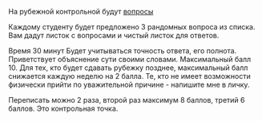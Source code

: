 На рубежной контрольной будут [вопросы](./scripts/src/generateQuestionsForStudents/questions/quiz2.mjs)

Каждому студенту будет предложено 3 рандомных вопроса из списка. Вам дадут листок с вопросами и чистый листок для ответов.

Время 30 минут
Будет учитываться точность ответа, его полнота. Приветствует объяснение сути своими словами.
Максимальный балл 10.
Для тех, кто будет сдавать рубежку позднее, максимальный балл снижается каждую неделю на 2 балла.
Те, кто не имеет возможности физически прийти по уважительной причине - напишите мне в личку.

Переписать можно 2 раза, второй раз максимум 8 баллов, третий 6 баллов. Это контрольная точка.
